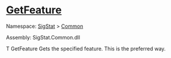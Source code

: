 # [GetFeature](./Signature-100663438.md)

Namespace: [SigStat]() > [Common](./../README.md)

Assembly: SigStat.Common.dll

T   GetFeature    Gets the specified feature. This is the preferred way.
